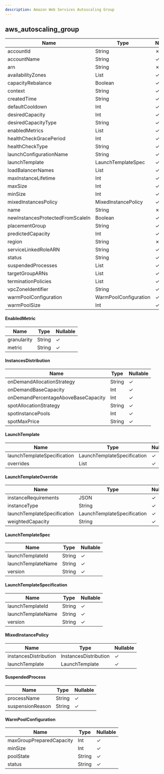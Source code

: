 ```yaml
---
description: Amazon Web Services Autoscaling Group
---
```

aws_autoscaling_group
---------------------

| **Name**                         | **Type**               | **Nullable** |
| -------------------------------- | ---------------------- | ------------ |
| accountId                        | String                 | &cross;      |
| accountName                      | String                 | &check;      |
| arn                              | String                 | &cross;      |
| availabilityZones                | List<String>           | &check;      |
| capacityRebalance                | Boolean                | &check;      |
| context                          | String                 | &check;      |
| createdTime                      | String                 | &check;      |
| defaultCooldown                  | Int                    | &check;      |
| desiredCapacity                  | Int                    | &check;      |
| desiredCapacityType              | String                 | &check;      |
| enabledMetrics                   | List<EnabledMetric>    | &check;      |
| healthCheckGracePeriod           | Int                    | &check;      |
| healthCheckType                  | String                 | &check;      |
| launchConfigurationName          | String                 | &check;      |
| launchTemplate                   | LaunchTemplateSpec     | &check;      |
| loadBalancerNames                | List<String>           | &check;      |
| maxInstanceLifetime              | Int                    | &check;      |
| maxSize                          | Int                    | &check;      |
| minSize                          | Int                    | &check;      |
| mixedInstancesPolicy             | MixedInstancePolicy    | &check;      |
| name                             | String                 | &cross;      |
| newInstancesProtectedFromScaleIn | Boolean                | &check;      |
| placementGroup                   | String                 | &check;      |
| predictedCapacity                | Int                    | &check;      |
| region                           | String                 | &cross;      |
| serviceLinkedRoleARN             | String                 | &check;      |
| status                           | String                 | &check;      |
| suspendedProcesses               | List<SuspendedProcess> | &check;      |
| targetGroupARNs                  | List<String>           | &check;      |
| terminationPolicies              | List<String>           | &check;      |
| vpcZoneIdentifier                | String                 | &check;      |
| warmPoolConfiguration            | WarmPoolConfiguration  | &check;      |
| warmPoolSize                     | Int                    | &check;      |

#### EnabledMetric
| **Name**    | **Type** | **Nullable** |
| ----------- | -------- | ------------ |
| granularity | String   | &check;      |
| metric      | String   | &check;      |

#### InstancesDistribution
| **Name**                            | **Type** | **Nullable** |
| ----------------------------------- | -------- | ------------ |
| onDemandAllocationStrategy          | String   | &check;      |
| onDemandBaseCapacity                | Int      | &check;      |
| onDemandPercentageAboveBaseCapacity | Int      | &check;      |
| spotAllocationStrategy              | String   | &check;      |
| spotInstancePools                   | Int      | &check;      |
| spotMaxPrice                        | String   | &check;      |

#### LaunchTemplate
| **Name**                    | **Type**                     | **Nullable** |
| --------------------------- | ---------------------------- | ------------ |
| launchTemplateSpecification | LaunchTemplateSpecification  | &check;      |
| overrides                   | List<LaunchTemplateOverride> | &check;      |

#### LaunchTemplateOverride
| **Name**                    | **Type**                    | **Nullable** |
| --------------------------- | --------------------------- | ------------ |
| instanceRequirements        | JSON                        | &check;      |
| instanceType                | String                      | &check;      |
| launchTemplateSpecification | LaunchTemplateSpecification | &check;      |
| weightedCapacity            | String                      | &check;      |

#### LaunchTemplateSpec
| **Name**           | **Type** | **Nullable** |
| ------------------ | -------- | ------------ |
| launchTemplateId   | String   | &check;      |
| launchTemplateName | String   | &check;      |
| version            | String   | &check;      |

#### LaunchTemplateSpecification
| **Name**           | **Type** | **Nullable** |
| ------------------ | -------- | ------------ |
| launchTemplateId   | String   | &check;      |
| launchTemplateName | String   | &check;      |
| version            | String   | &check;      |

#### MixedInstancePolicy
| **Name**              | **Type**              | **Nullable** |
| --------------------- | --------------------- | ------------ |
| instancesDistribution | InstancesDistribution | &check;      |
| launchTemplate        | LaunchTemplate        | &check;      |

#### SuspendedProcess
| **Name**         | **Type** | **Nullable** |
| ---------------- | -------- | ------------ |
| processName      | String   | &check;      |
| suspensionReason | String   | &check;      |

#### WarmPoolConfiguration
| **Name**                 | **Type** | **Nullable** |
| ------------------------ | -------- | ------------ |
| maxGroupPreparedCapacity | Int      | &check;      |
| minSize                  | Int      | &check;      |
| poolState                | String   | &check;      |
| status                   | String   | &check;      |
